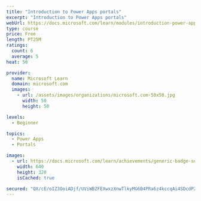```yaml
---
title: "Introduction to Power Apps portals"
excerpt: "Introduction to Power Apps portals"
webUrl: https://docs.microsoft.com/learn/modules/introduction-power-apps-portals/
type: course
price: Free
length: PT25M
ratings:
  count: 6
  average: 5
heat: 50

provider:
  name: Microsoft Learn
  domain: microsoft.com
  images:
    - url: /assets/images/organizations/microsoft.com-50x50.jpg
      width: 50
      height: 50

levels:
  - Beginner

topics:
  - Power Apps
  - Portals

images:
  - url: https://docs.microsoft.com/learn/achievements/generic-badge-social.png
    width: 640
    height: 320
    isCached: true

secured: "QX/cE/oIZ3OoiADjf/UViWBZFEXwxzXnwTlkyMG6B4PRa6z4kccqAi4SDcdPZYbixZBTc6u8fi1PUN4UOMgADX/Y5p9H/yyQxgChdT2q50+KrbkfBsSBRn9Aivcmowe41I7Yf/eyzwVf2m/drnDtz0qnkRUuLZZ17P1AYvd01AimP8xs7lFsOBx47yWhe5QhmWj7ZvHpyDh7+dRZpGMWzW4pQqZHQHttQGCQEU0VpEEP2If2yqvrY9qalQqpAwM+flCWy8dK7sNon2JqSeXR7c9pm/uOTSmAWW+5JjwKVBPI+28gPRIjY1ucj0Hu7K3CnEfYFPJQoCZnLawvSbaK71MLf/vjtvRITMquKQMvi1Q3M252wOY9nb555AL12NGLaU41G3uJyYEF4yl0IMMNAA==;UEAsvoQTh+gHAUA29XL9hw=="
---
```


